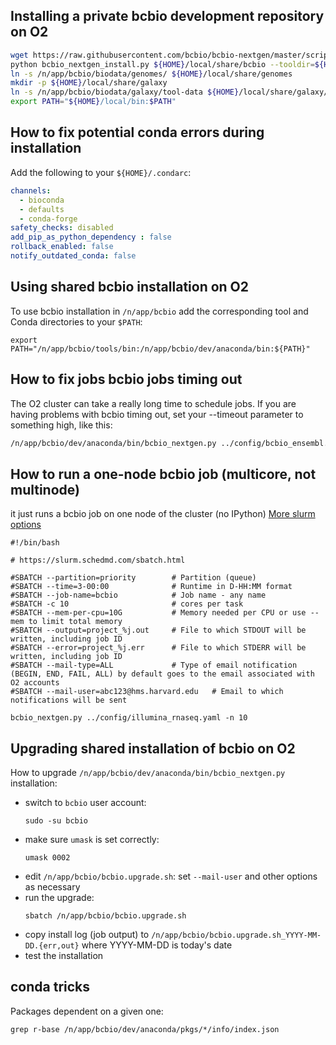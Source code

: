 ## Installing a private bcbio development repository on O2
```bash
wget https://raw.githubusercontent.com/bcbio/bcbio-nextgen/master/scripts/bcbio_nextgen_install.py
python bcbio_nextgen_install.py ${HOME}/local/share/bcbio --tooldir=${HOME}/local --nodata
ln -s /n/app/bcbio/biodata/genomes/ ${HOME}/local/share/genomes
mkdir -p ${HOME}/local/share/galaxy
ln -s /n/app/bcbio/biodata/galaxy/tool-data ${HOME}/local/share/galaxy/tool-data
export PATH="${HOME}/local/bin:$PATH"
```

## How to fix potential conda errors during installation
Add the following to your `${HOME}/.condarc`:
```yaml
channels:
  - bioconda
  - defaults
  - conda-forge
safety_checks: disabled
add_pip_as_python_dependency : false
rollback_enabled: false
notify_outdated_conda: false
```

## Using shared bcbio installation on O2
To use bcbio installation in `/n/app/bcbio` add the corresponding tool and Conda directories to your `$PATH`:
```shell
export PATH="/n/app/bcbio/tools/bin:/n/app/bcbio/dev/anaconda/bin:${PATH}"
```

## How to fix jobs bcbio jobs timing out
The O2 cluster can take a really long time to schedule jobs. If you are having problems with bcbio timing out, set your --timeout parameter to something high, like this:
```bash
/n/app/bcbio/dev/anaconda/bin/bcbio_nextgen.py ../config/bcbio_ensembl.yaml -n 72 -t ipython -s slurm -q short -r --tag feany --timeout 6000 -t 0-11:00
```

## How to run a one-node bcbio job (multicore, not multinode)
it just runs a bcbio job on one node of the cluster (no IPython)
[More slurm options](https://wiki.rc.hms.harvard.edu/display/O2/Using+Slurm+Basic#UsingSlurmBasic-sbatchoptionsquickreference)

```
#!/bin/bash

# https://slurm.schedmd.com/sbatch.html

#SBATCH --partition=priority        # Partition (queue)
#SBATCH --time=3-00:00              # Runtime in D-HH:MM format
#SBATCH --job-name=bcbio            # Job name - any name
#SBATCH -c 10                       # cores per task 
#SBATCH --mem-per-cpu=10G           # Memory needed per CPU or use --mem to limit total memory
#SBATCH --output=project_%j.out     # File to which STDOUT will be written, including job ID
#SBATCH --error=project_%j.err      # File to which STDERR will be written, including job ID
#SBATCH --mail-type=ALL             # Type of email notification (BEGIN, END, FAIL, ALL) by default goes to the email associated with O2 accounts
#SBATCH --mail-user=abc123@hms.harvard.edu   # Email to which notifications will be sent

bcbio_nextgen.py ../config/illumina_rnaseq.yaml -n 10
```

## Upgrading shared installation of bcbio on O2
How to upgrade `/n/app/bcbio/dev/anaconda/bin/bcbio_nextgen.py` installation:
* switch to `bcbio` user account:
  ```
  sudo -su bcbio
  ```
* make sure `umask` is set correctly:
  ```
  umask 0002
  ```
* edit `/n/app/bcbio/bcbio.upgrade.sh`: set `--mail-user` and other options as necessary
* run the upgrade:
  ```
  sbatch /n/app/bcbio/bcbio.upgrade.sh
  ```
* copy install log (job output) to `/n/app/bcbio/bcbio.upgrade.sh_YYYY-MM-DD.{err,out}` where YYYY-MM-DD is today's date
* test the installation

## conda tricks
Packages dependent on a given one:
```
grep r-base /n/app/bcbio/dev/anaconda/pkgs/*/info/index.json
```
